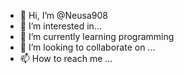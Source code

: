- 👋 Hi, I’m @Neusa908
- 👀 I’m interested in...
- 🌱 I’m currently learning programming
- 💞️ I’m looking to collaborate on ...
- 📫 How to reach me ...

<!---
Neusa908/Neusa908 is a ✨ special ✨ repository because its `README.md` (this file) appears on your GitHub profile.
You can click the Preview link to take a look at your changes.
--->
